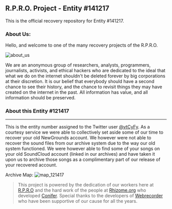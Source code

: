 ## R.P.R.O. Project - Entity #141217
This is the official recovery repository for Entity #141217.

### About Us:
Hello, and welcome to one of the many recovery projects of the R.P.R.O.

![about_us](http://www.plantuml.com/plantuml/proxy?cache=no&src=https://raw.githubusercontent.com/RPRO-Project/RPRO_entity_141217/main/about_us.puml)

We are an anonymous group of researchers, analysts, programmers, journalists, activists, and ethical hackers who are dedicated to the ideal that what we do on the internet shouldn't be deleted forever by big corporations at their discretion. It is our belief that everybody should have a second chance to see their history, and the chance to revisit things they may have created on the internet in the past. All information has value, and all information should be preserved.

### About this Entity #121417
----
This is the entity number assigned to the Twitter user [@vtCyFy](https://twitter.com/vtCyFy1/). As a courtesy service we were able to collectively set aside some of our time to recover your old NewGrounds account. We however were not able to recover the sound files from our archive system due to the way our old system functioned. We were however able to find some of your songs on your old SoundCloud account (linked in our archives) and have taken it upon us to archive those songs as a complimentary part of our release of your recovered account.

Archive Map:
![map_121417](http://www.plantuml.com/plantuml/proxy?cache=no&src=https://raw.githubusercontent.com/RPRO-Project/RPRO_entity_141217/main/map_121417.puml)

> This project is powered by the dedication of our workers here at [R.P.R.O](https://github.com/RPRO-Project/) and the hard work of the people at [Rhizome.org](https://rhizome.org) who developed [Conifer](https://conifer.rhizome.org). Special thanks to the developers of [Webrecorder](https://webrecorder.net/) who have been supportive of our cause for all the years.
